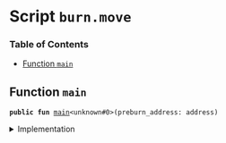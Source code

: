 
<a name="SCRIPT"></a>

# Script `burn.move`

### Table of Contents

-  [Function `main`](#SCRIPT_main)



<a name="SCRIPT_main"></a>

## Function `main`



<pre><code><b>public</b> <b>fun</b> <a href="#SCRIPT_main">main</a>&lt;unknown#0&gt;(preburn_address: address)
</code></pre>



<details>
<summary>Implementation</summary>


<pre><code><b>fun</b> <a href="#SCRIPT_main">main</a>&lt;Token&gt;(preburn_address: address) {
    <a href="../../modules/doc/libra.md#0x0_Libra_burn">Libra::burn</a>&lt;Token&gt;(preburn_address)
}
</code></pre>



</details>
